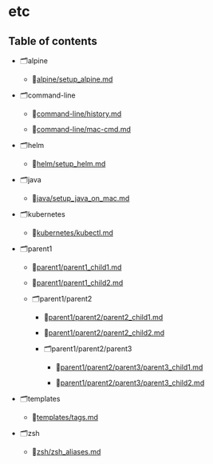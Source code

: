 # etc

## Table of contents

- 🗂alpine

  - 📜[alpine/setup_alpine.md](./alpine/setup_alpine.md)

- 🗂command-line

  - 📜[command-line/history.md](./command-line/history.md)

  - 📜[command-line/mac-cmd.md](./command-line/mac-cmd.md)

- 🗂helm

  - 📜[helm/setup_helm.md](./helm/setup_helm.md)

- 🗂java

  - 📜[java/setup_java_on_mac.md](./java/setup_java_on_mac.md)

- 🗂kubernetes

  - 📜[kubernetes/kubectl.md](./kubernetes/kubectl.md)

- 🗂parent1

  - 📜[parent1/parent1_child1.md](./parent1/parent1_child1.md)

  - 📜[parent1/parent1_child2.md](./parent1/parent1_child2.md)

  - 🗂parent1/parent2

    - 📜[parent1/parent2/parent2_child1.md](./parent1/parent2/parent2_child1.md)

    - 📜[parent1/parent2/parent2_child2.md](./parent1/parent2/parent2_child2.md)

    - 🗂parent1/parent2/parent3

      - 📜[parent1/parent2/parent3/parent3_child1.md](./parent1/parent2/parent3/parent3_child1.md)

      - 📜[parent1/parent2/parent3/parent3_child2.md](./parent1/parent2/parent3/parent3_child2.md)

- 🗂templates

  - 📜[templates/tags.md](./templates/tags.md)

- 🗂zsh

  - 📜[zsh/zsh_aliases.md](./zsh/zsh_aliases.md)

